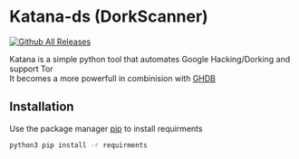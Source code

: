 # Katana-ds (DorkScanner)
[![Github All Releases](https://img.shields.io/badge/support-python%203.x-brightgreen)]()

Katana is a simple python tool that automates Google Hacking/Dorking and support Tor  
It becomes a more powerfull in combinision with [GHDB](https://www.exploit-db.com/google-hacking-database)
## Installation


Use the package manager [pip](https://pip.pypa.io/en/stable/) to install requirments
```bash
python3 pip install -r requirments

